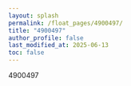 ```yaml
---
layout: splash
permalink: /float_pages/4900497/
title: "4900497"
author_profile: false
last_modified_at: 2025-06-13
toc: false
---
```

 
4900497
